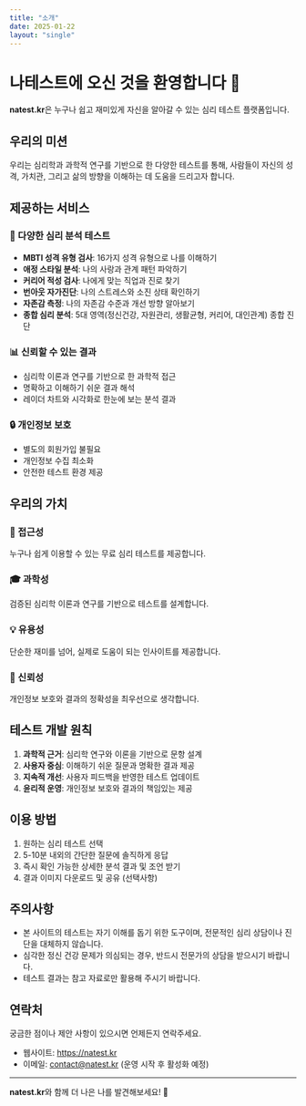 ```yaml
---
title: "소개"
date: 2025-01-22
layout: "single"
---
```


# 나테스트에 오신 것을 환영합니다 🧠

**natest.kr**은 누구나 쉽고 재미있게 자신을 알아갈 수 있는 심리 테스트 플랫폼입니다.

## 우리의 미션

우리는 심리학과 과학적 연구를 기반으로 한 다양한 테스트를 통해, 
사람들이 자신의 성격, 가치관, 그리고 삶의 방향을 이해하는 데 도움을 드리고자 합니다.

## 제공하는 서비스

### 🎯 다양한 심리 분석 테스트
- **MBTI 성격 유형 검사**: 16가지 성격 유형으로 나를 이해하기
- **애정 스타일 분석**: 나의 사랑과 관계 패턴 파악하기
- **커리어 적성 검사**: 나에게 맞는 직업과 진로 찾기
- **번아웃 자가진단**: 나의 스트레스와 소진 상태 확인하기
- **자존감 측정**: 나의 자존감 수준과 개선 방향 알아보기
- **종합 심리 분석**: 5대 영역(정신건강, 자원관리, 생활균형, 커리어, 대인관계) 종합 진단

### 📊 신뢰할 수 있는 결과
- 심리학 이론과 연구를 기반으로 한 과학적 접근
- 명확하고 이해하기 쉬운 결과 해석
- 레이더 차트와 시각화로 한눈에 보는 분석 결과

### 🔒 개인정보 보호
- 별도의 회원가입 불필요
- 개인정보 수집 최소화
- 안전한 테스트 환경 제공

## 우리의 가치

### 🌟 접근성
누구나 쉽게 이용할 수 있는 무료 심리 테스트를 제공합니다.

### 🎓 과학성
검증된 심리학 이론과 연구를 기반으로 테스트를 설계합니다.

### 💡 유용성
단순한 재미를 넘어, 실제로 도움이 되는 인사이트를 제공합니다.

### 🤝 신뢰성
개인정보 보호와 결과의 정확성을 최우선으로 생각합니다.

## 테스트 개발 원칙

1. **과학적 근거**: 심리학 연구와 이론을 기반으로 문항 설계
2. **사용자 중심**: 이해하기 쉬운 질문과 명확한 결과 제공
3. **지속적 개선**: 사용자 피드백을 반영한 테스트 업데이트
4. **윤리적 운영**: 개인정보 보호와 결과의 책임있는 제공

## 이용 방법

1. 원하는 심리 테스트 선택
2. 5-10분 내외의 간단한 질문에 솔직하게 응답
3. 즉시 확인 가능한 상세한 분석 결과 및 조언 받기
4. 결과 이미지 다운로드 및 공유 (선택사항)

## 주의사항

- 본 사이트의 테스트는 자기 이해를 돕기 위한 도구이며, 전문적인 심리 상담이나 진단을 대체하지 않습니다.
- 심각한 정신 건강 문제가 의심되는 경우, 반드시 전문가의 상담을 받으시기 바랍니다.
- 테스트 결과는 참고 자료로만 활용해 주시기 바랍니다.

## 연락처

궁금한 점이나 제안 사항이 있으시면 언제든지 연락주세요.

- 웹사이트: https://natest.kr
- 이메일: contact@natest.kr (운영 시작 후 활성화 예정)

---

**natest.kr**와 함께 더 나은 나를 발견해보세요! 🌱

